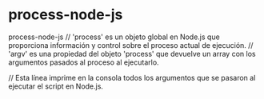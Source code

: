 # process-node-js
process-node-js
// 'process' es un objeto global en Node.js que proporciona información y control sobre el proceso actual de ejecución.
// 'argv' es una propiedad del objeto 'process' que devuelve un array con los argumentos pasados al proceso al ejecutarlo.

// Esta línea imprime en la consola todos los argumentos que se pasaron al ejecutar el script en Node.js.
